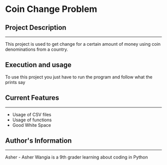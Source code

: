 # Coin Change Problem

## Project Description
---
This project is used to get change for a certain amount of money using coin denominations from a country.  


## Execution and usage
To use this project you just have to run the program and follow what the prints say


## Current Features
---
+ Usage of CSV files
+ Usage of functions
+ Good White Space


## Author's Information
---
Asher - Asher Wangia is a 9th grader learning about coding in Python


